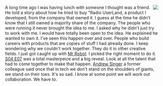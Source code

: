 <img src="http://scripting.com/images/2018/12/23/santa.png" border="0" align="right">A long time ago I was having lunch with someone I thought was a friend. He told a story about how he tried to buy "Radio UserLand, a product I developed, from the company that owned it. I guess at the time he didn't know that I still owned a majority share of the company. The people who were running it never brought the idea to me. I asked why he didn't just try to work with me. I would have totally been open to the idea. He explained he wanted to own it. I've seen this happen over and over. People who build careers with products that are copies of stuff I had already done. I keep wondering why we couldn't work together. They do it in other creative fields. I just got caught up with <a href="https://en.wikipedia.org/wiki/Mr._Robot">Mr Robot</a>. I picked the right moment to do it. <a href="https://duckduckgo.com/?q=rm+robot+season+4+episode+7&t=h_&ia=web">S04 E07</a> was a total masterpeice and a big reveal. Look at all the talent that had to come together to make that happen. <a href="https://tracks.ranea.org/post/35606102112/mistitled-andrew-singer-rip">Andrew Singer</a> a former colleague said once that in tech we don't stand on the shoulders of giants, we stand on their toes. It's so sad. I know at some point we will work out collaboration. We have to. 
